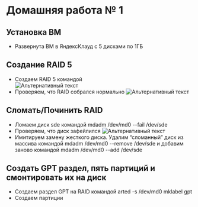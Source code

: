 # Домашняя работа № 1
## Установка ВМ

+ Развернута ВМ в ЯндексКлауд с 5 дисками по 1ГБ


## Создание RAID 5
+ Создаем RAID 5 командой  
![Альтернативный текст](https://cloud.mail.ru/public/foTa/1Nsze9fSC.png)
+ Проверяем, что RAID собрался нормально
![Альтернативный текст](https://cloud.mail.ru/public/ZXdB/JeF6Gm7jJ)

## Сломать/Починить RAID

+ Ломаем диск sde командой mdadm /dev/md0 --fail /dev/sde
+ Проверяем, что диск зафейлился
![Альтернативный текст](http://images.vfl.ru/ii/1628425083/cdbeab57/35427044.png)
+ Имитируем замену жесткого диска. Удалим “сломанный” диск из массива командой mdadm /dev/md0 --remove /dev/sde и добавим заново командой mdadm /dev/md0 --add /dev/sde

## Создать GPT раздел, пять партиций и смонтировать их на диск

+ Создаем раздел GPT на RAID командой arted -s /dev/md0 mklabel gpt
+ Создаем партиции 
